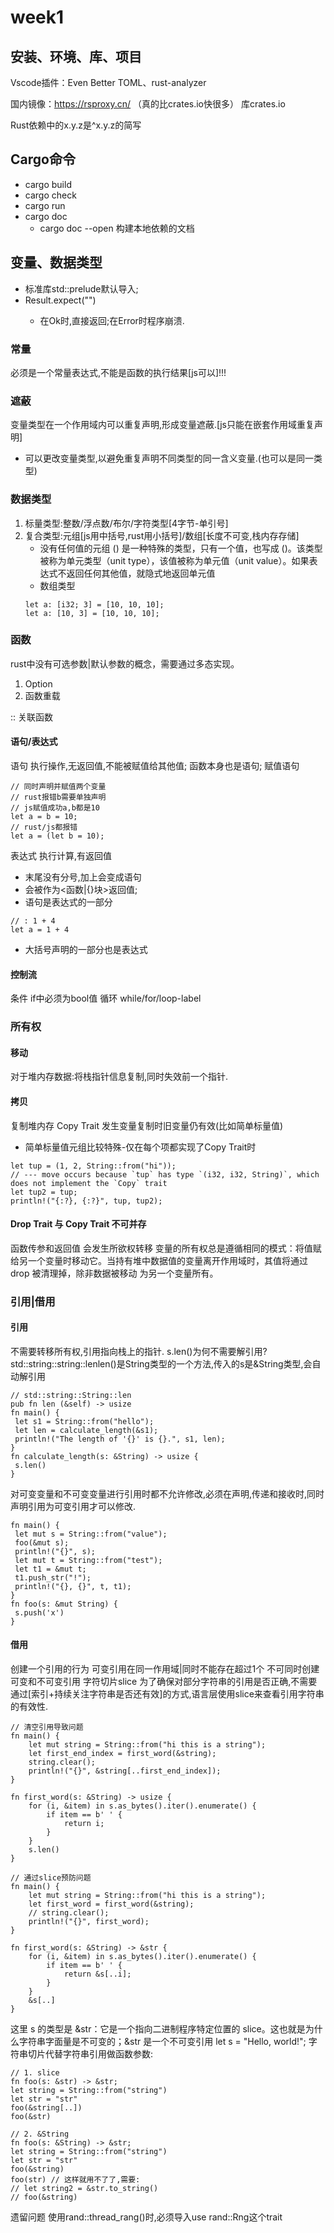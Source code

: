 # week1
## 安装、环境、库、项目
Vscode插件：Even Better TOML、rust-analyzer

国内镜像：https://rsproxy.cn/ （真的比crates.io快很多）
库crates.io

Rust依赖中的x.y.z是^x.y.z的简写

## Cargo命令
- cargo build
- cargo check
- cargo run
- cargo doc
  + cargo doc --open 构建本地依赖的文档

## 变量、数据类型
- 标准库std::prelude默认导入;
- Result<T>.expect("")
    + 在Ok时,直接返回;在Error时程序崩溃.
### 常量
必须是一个常量表达式,不能是函数的执行结果[js可以]!!!

### 遮蔽
变量类型在一个作用域内可以重复声明,形成变量遮蔽.[js只能在嵌套作用域重复声明]
- 可以更改变量类型,以避免重复声明不同类型的同一含义变量.(也可以是同一类型)
### 数据类型
1. 标量类型:整数/浮点数/布尔/字符类型[4字节-单引号]
2. 复合类型:元组[js用中括号,rust用小括号]/数组[长度不可变,栈内存存储]
    - 没有任何值的元组 () 是一种特殊的类型，只有一个值，也写成 ()。该类型被称为单元类型（unit type），该值被称为单元值（unit 
value）。如果表达式不返回任何其他值，就隐式地返回单元值
    - 数组类型
    ```
    let a: [i32; 3] = [10, 10, 10];
    let a: [10, 3] = [10, 10, 10];
    ```
### 函数
rust中没有可选参数|默认参数的概念，需要通过多态实现。
1. Option
2. 函数重载

:: 关联函数

#### 语句/表达式
语句 执行操作,无返回值,不能被赋值给其他值;
函数本身也是语句;
赋值语句
```
// 同时声明并赋值两个变量
// rust报错b需要单独声明
// js赋值成功a,b都是10
let a = b = 10;
// rust/js都报错
let a = (let b = 10);
```
表达式 执行计算,有返回值

- 末尾没有分号,加上会变成语句
- 会被作为<函数|{}块>返回值;
- 语句是表达式的一部分
```
// : 1 + 4
let a = 1 + 4
```
- 大括号声明的一部分也是表达式
#### 控制流
条件 if中必须为bool值
循环 while/for/loop-label
### 所有权
#### 移动
对于堆内存数据:将栈指针信息复制,同时失效前一个指针.
#### 拷贝
复制堆内存
Copy Trait 发生变量复制时旧变量仍有效(比如简单标量值)
- 简单标量值元组比较特殊-仅在每个项都实现了Copy Trait时
```
let tup = (1, 2, String::from("hi"));
// --- move occurs because `tup` has type `(i32, i32, String)`, which does not implement the `Copy` trait
let tup2 = tup;
println!("{:?}, {:?}", tup, tup2);
```
#### Drop Trait 与 Copy Trait 不可并存
函数传参和返回值 会发生所欲权转移
变量的所有权总是遵循相同的模式：将值赋给另一个变量时移动它。当持有堆中数据值的变量离开作用域时，其值将通过 drop 被清理掉，除非数据被移动
为另一个变量所有。
### 引用|借用
#### 引用
不需要转移所有权,引用指向栈上的指针.
s.len()为何不需要解引用?
std::string::string::lenlen()是String类型的一个方法,传入的s是&String类型,会自动解引用
```
// std::string::String::len
pub fn len (&self) -> usize
fn main() {
 let s1 = String::from("hello");
 let len = calculate_length(&s1);
 println!("The length of '{}' is {}.", s1, len);
}
fn calculate_length(s: &String) -> usize {
 s.len()
}
```
对可变变量和不可变变量进行引用时都不允许修改,必须在声明,传递和接收时,同时声明引用为可变引用才可以修改.
```
fn main() {
 let mut s = String::from("value");
 foo(&mut s);
 println!("{}", s);
 let mut t = String::from("test");
 let t1 = &mut t;
 t1.push_str("!");
 println!("{}, {}", t, t1);
}
fn foo(s: &mut String) {
 s.push('x')
}
```
#### 借用
创建一个引用的行为
可变引用在同一作用域|同时不能存在超过1个
不可同时创建可变和不可变引用
字符切片slice
为了确保对部分字符串的引用是否正确,不需要通过[索引+持续关注字符串是否还有效]的方式,语言层使用slice来查看引用字符串的有效性.
```
// 清空引用导致问题
fn main() {
    let mut string = String::from("hi this is a string");
    let first_end_index = first_word(&string);
    string.clear();
    println!("{}", &string[..first_end_index]);
}
 
fn first_word(s: &String) -> usize {
    for (i, &item) in s.as_bytes().iter().enumerate() {
        if item == b' ' {
            return i;
        }
    }
    s.len()
}
 
// 通过slice预防问题
fn main() {
    let mut string = String::from("hi this is a string");
    let first_word = first_word(&string);
    // string.clear();
    println!("{}", first_word);
}
 
fn first_word(s: &String) -> &str {
    for (i, &item) in s.as_bytes().iter().enumerate() {
        if item == b' ' {
            return &s[..i];
        }
    }
    &s[..]
}
```
这里 s 的类型是 &str：它是一个指向二进制程序特定位置的 slice。这也就是为什么字符串字面量是不可变的；&str 是一个不可变引用
let s = "Hello, world!";
字符串切片代替字符串引用做函数参数:
```
// 1. slice
fn foo(s: &str) -> &str;
let string = String::from("string")
let str = "str"
foo(&string[..])
foo(&str)
 
// 2. &String
fn foo(s: &String) -> &str;
let string = String::from("string")
let str = "str"
foo(&string)
foo(str) // 这样就用不了了,需要:
// let string2 = &str.to_string()
// foo(&string)
```
遗留问题
使用rand::thread_rang()时,必须导入use rand::Rng这个trait
